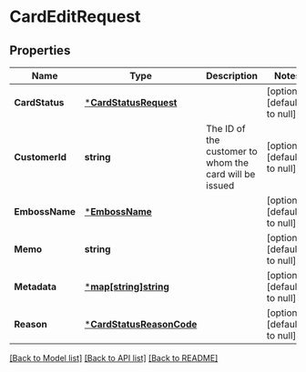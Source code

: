 # CardEditRequest

## Properties
Name | Type | Description | Notes
------------ | ------------- | ------------- | -------------
**CardStatus** | [***CardStatusRequest**](card_status_request.md) |  | [optional] [default to null]
**CustomerId** | **string** | The ID of the customer to whom the card will be issued | [optional] [default to null]
**EmbossName** | [***EmbossName**](emboss_name.md) |  | [optional] [default to null]
**Memo** | **string** |  | [optional] [default to null]
**Metadata** | [***map[string]string**](map.md) |  | [optional] [default to null]
**Reason** | [***CardStatusReasonCode**](card_status_reason_code.md) |  | [optional] [default to null]

[[Back to Model list]](../README.md#documentation-for-models) [[Back to API list]](../README.md#documentation-for-api-endpoints) [[Back to README]](../README.md)

